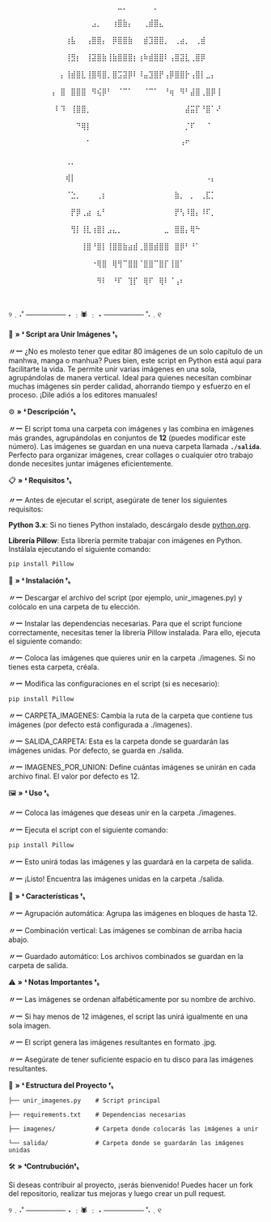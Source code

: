 ⠀⠀⠀⠀⠀⠀⠀⠀⠀⠀⠀⠀⠀⠀⠀⠀⠀⠀⠀⠀⠀⠀⠀⠀⠀⠀⠀⠀⠀⠀⠀⠀⠀⠀⠀⠀⠀⠀⠀⠀⠀⠀⠀⠀⠀⠀⠀⠀⠀⠀
⠀⠀⠀⠀⠀⠀⠀⠀⠀⠀⠀⠀⠀⠀⠀⠀⠀⠀⠀⠀⠀⣀⡀⠀⠀⠀⠀⠀⡀⠀⠀⠀⠀⠀⠀⠀⠀⠀⠀⠀⠀⠀⠀⠀⠀⠀⠀⠀⠀⠀
⠀⠀⠀⠀⠀⠀⠀⠀⠀⠀⠀⠀⠀⠀⠀⠀⣠⡀⠀⠀⢰⣿⣷⡄⠀⠀⢀⣾⣿⣄⠀⠀⠀⠀⠀⠀⠀⠀⠀⠀⠀⠀⠀⠀⠀⠀⠀⠀⠀⠀
⠀⠀⠀⠀⠀⠀⠀⠀⠀⠀⠀⢰⣧⠀⠀⢠⣿⣿⡄⠀⡿⣿⣿⣷⠀⠀⣾⣹⣿⣿⡀⠀⢀⣴⡀⠀⢀⣾⠀⠀⠀⠀⠀⠀⠀⠀⠀⠀⠀⠀
⠀⠀⠀⠀⠀⠀⠀⠀⠀⠀⠀⢸⣻⡆⠀⢸⣽⣿⣷⢸⣷⣿⣿⣿⡆⢰⠷⣾⣿⣿⠇⢠⣿⣽⣇⢀⣿⡿⠀⠀⠀⠀⠀⠀⠀⠀⠀⠀⠀⠀
⠀⠀⠀⠀⠀⠀⠀⠀⠀⠀⡄⢸⣾⣿⣇⢸⣿⢿⣿⡀⣿⣩⣽⡿⠇⠸⣤⣹⣿⡟⢠⡿⣿⣿⡗⢠⣿⡇⣀⡄⠀⠀⠀⠀⠀⠀⠀⠀⠀⠀
⠀⠀⠀⠀⠀⠀⠀⠀⢠⠀⣿⠀⣿⣿⣿⠀⠻⢮⡿⠃⠀⠈⠉⠁⠀⠀⠈⠉⠁⠀⠘⢶⠀⠻⠃⣼⣿⢀⣿⡿⢸⠀⠀⠀⠀⠀⠀⠀⠀⠀
⠀⠀⠀⠀⠀⠀⠀⠀⠀⠇⠹⠀⢸⣿⣿⡀⠀⠀⠀⠀⠀⠀⠀⠀⠀⠀⠀⠀⠀⠀⠀⠀⠀⠀⣼⣭⡏⠘⣿⠁⠜⠀⠀⠀⠀⠀⠀⠀⠀⠀
⠀⠀⠀⠀⠀⠀⠀⠀⠀⠀⠀⠀⠀⠙⢿⡇⠀⠀⠀⠀⠀⠀⠀⠀⠀⠀⠀⠀⠀⠀⠀⠀⠀⠀⡈⠏⠀⠀⠈⠀⠀⠀⠀⠀⠀⠀⠀⠀⠀⠀
⠀⠀⠀⠀⠀⠀⠀⠀⠀⠀⠀⠀⠀⠀⠀⠁⠀⠀⠀⠀⠀⠀⠀⠀⠀⠀⠀⠀⠀⠀⠀⠀⠀⠰⠋⠀⠀⠀⠀⠀⠀⠀⠀⠀⠀⠀⠀⠀⠀⠀
⠀⠀⠀⠀⠀⠀⠀⠀⠀⠀⠀⢀⡀⠀⠀⠀⠀⠀⠀⠀⠀⠀⠀⠀⠀⠀⠀⠀⠀⠀⠀⠀⠀⠀⠀⠀⠀⠀⠀⠀⠀⠀⠀⠀⠀⠀⠀⠀⠀⠀
⠀⠀⠀⠀⠀⠀⠀⠀⠀⠀⠀⢾⡇⠀⠀⠀⠀⠀⠀⠀⠀⠀⠀⠀⠀⠀⠀⠀⠀⠀⠀⠀⠀⠀⠀⠀⠀⠀⠠⡄⠀⠀⠀⠀⠀⠀⠀⠀⠀⠀
⠀⠀⠀⠀⠀⠀⠀⠀⠀⠀⠀⠈⣑⡀⠀⠀⠀⢀⡆⠀⠀⠀⠀⠀⠀⠀⠀⠀⠀⠀⠀⠀⣷⡀⠀⡀⠀⢀⣏⡁⠀⠀⠀⠀⠀⠀⠀⠀⠀⠀
⠀⠀⠀⠀⠀⠀⠀⠀⠀⠀⠀⠀⡟⡿⢀⣴⠀⣆⠃⠀⠀⠀⠀⠀⠀⠀⠀⠀⠀⠀⠀⠀⡟⢣⠸⣿⡄⠸⠏⡀⠀⠀⠀⠀⠀⠀⠀⠀⠀⠀
⠀⠀⠀⠀⠀⠀⠀⠀⠀⠀⠀⠀⢻⡇⢸⣇⢰⣿⡇⣠⣄⡀⠀⠀⠀⠀⠀⠀⠀⠀⣀⠀⣿⣿⡄⢿⠓⠀⠀⠀⠀⠀⠀⠀⠀⠀⠀⠀⠀⠀
⠀⠀⠀⠀⠀⠀⠀⠀⠀⠀⠀⠀⠀⠀⢸⣿⠘⣿⡇⢸⣿⣿⣷⣴⣾⢀⣿⣿⣾⣿⣿⠀⣿⡿⠃⠘⠁⠀⠀⠀⠀⠀⠀⠀⠀⠀⠀⠀⠀⠀
⠀⠀⠀⠀⠀⠀⠀⠀⠀⠀⠀⠀⠀⠀⠀⠀⠐⢿⣿⠀⢿⢻⠉⣿⣿⠈⣿⣿⠉⣿⡏⢸⣿⠁⠀⠀⠀⠀⠀⠀⠀⠀⠀⠀⠀⠀⠀⠀⠀⠀
⠀⠀⠀⠀⠀⠀⠀⠀⠀⠀⠀⠀⠀⠀⠀⠀⠀⠻⠇⠀⠘⠏⠀⢹⡏⠀⢿⠏⠀⢿⠇⠈⢠⠆⠀⠀⠀⠀⠀⠀⠀⠀⠀⠀⠀⠀⠀⠀⠀⠀⠀⠀⠀⠀⠀⠀⠀⠀⠀⠀⠀⠀⠀⠀⠀⠀⠀⠀⠀⠀⠀⠀⠀⠀⠀⠀⠀⠀⠀⠀⠀⠀⠀⠀⠀⠀⠀⠀⠀⠀⠀⠀⠀⠀⠀⠀⠀⠀⠀⠀


୨﹒˖˚ ────────  ⋆ ﹕🕷️ ﹕ ⋆  ──────── ˚˖﹒୧  

📸 **»** **❛ Script ara Unir Imágenes ❜〟**
 
**〃ー** ¿No es molesto tener que editar 80 imágenes de un solo capítulo de un manhwa, manga o manhua? Pues bien, este script en Python está aquí para facilitarte la vida. Te permite unir varias imágenes en una sola, agrupándolas de manera vertical. Ideal para quienes necesitan combinar muchas imágenes sin perder calidad, ahorrando tiempo y esfuerzo en el proceso. ¡Dile adiós a los editores manuales! 





⚙️ **»** **❛ Descripción ❜〟** 

**〃ー** El script toma una carpeta con imágenes y las combina en imágenes más grandes, agrupándolas en conjuntos de **12** (puedes modificar este número). Las imágenes se guardan en una nueva carpeta llamada **`./salida`**.  
Perfecto para organizar imágenes, crear collages o cualquier otro trabajo donde necesites juntar imágenes eficientemente.





📋 **»** **❛ Requisitos ❜〟**  

**〃ー** Antes de ejecutar el script, asegúrate de tener los siguientes requisitos:

**Python 3.x**: Si no tienes Python instalado, descárgalo desde [python.org](https://www.python.org/).

**Librería Pillow**: Esta librería permite trabajar con imágenes en Python. Instálala ejecutando el siguiente comando:

  ```bash
  pip install Pillow
```





🔧 **»** **❛ Instalación ❜〟**

**〃ー**  Descargar el archivo del script (por ejemplo, unir_imagenes.py) y colócalo en una carpeta de tu elección.

**〃ー**  Instalar las dependencias necesarias. Para que el script funcione correctamente, necesitas tener la librería Pillow instalada. Para ello, ejecuta el siguiente comando:

**〃ー**  Coloca las imágenes que quieres unir en la carpeta ./imagenes. Si no tienes esta carpeta, créala.

**〃ー**  Modifica las configuraciones en el script (si es necesario):

  ```bash
  pip install Pillow
```

**〃ー**  CARPETA_IMAGENES: Cambia la ruta de la carpeta que contiene tus imágenes (por defecto está configurada a ./imagenes).

**〃ー**  SALIDA_CARPETA: Esta es la carpeta donde se guardarán las imágenes unidas. Por defecto, se guarda en ./salida.

**〃ー**  IMAGENES_POR_UNION: Define cuántas imágenes se unirán en cada archivo final. El valor por defecto es 12.




🖼️ **»** **❛ Uso ❜〟**

**〃ー** Coloca las imágenes que deseas unir en la carpeta ./imagenes.

**〃ー** Ejecuta el script con el siguiente comando:

  ```bash
  pip install Pillow
```


**〃ー** Esto unirá todas las imágenes y las guardará en la carpeta de salida.



**〃ー**  ¡Listo! Encuentra las imágenes unidas en la carpeta ./salida.






🚀 **»** **❛ Características ❜〟**


**〃ー** Agrupación automática: Agrupa las imágenes en bloques de hasta 12.

**〃ー** Combinación vertical: Las imágenes se combinan de arriba hacia abajo.

**〃ー** Guardado automático: Los archivos combinados se guardan en la carpeta de salida.






⚠️ **»** **❛ Notas Importantes ❜〟**

**〃ー** Las imágenes se ordenan alfabéticamente por su nombre de archivo.

**〃ー** Si hay menos de 12 imágenes, el script las unirá igualmente en una sola imagen.

**〃ー** El script genera las imágenes resultantes en formato .jpg.

**〃ー** Asegúrate de tener suficiente espacio en tu disco para las imágenes resultantes.






📂 **»** **❛ Estructura del Proyecto ❜〟**

`├── unir_imagenes.py    # Script principal`

`├── requirements.txt    # Dependencias necesarias`

`├── imagenes/           # Carpeta donde colocarás las imágenes a unir`

`└── salida/             # Carpeta donde se guardarán las imágenes unidas`








🛠️ **»** **❛Contrubución❜〟**

Si deseas contribuir al proyecto, ¡serás bienvenido! Puedes hacer un fork del repositorio, realizar tus mejoras y luego crear un pull request.


୨﹒˖˚ ────────  ⋆ ﹕🕷️ ﹕ ⋆  ──────── ˚˖﹒୧  




